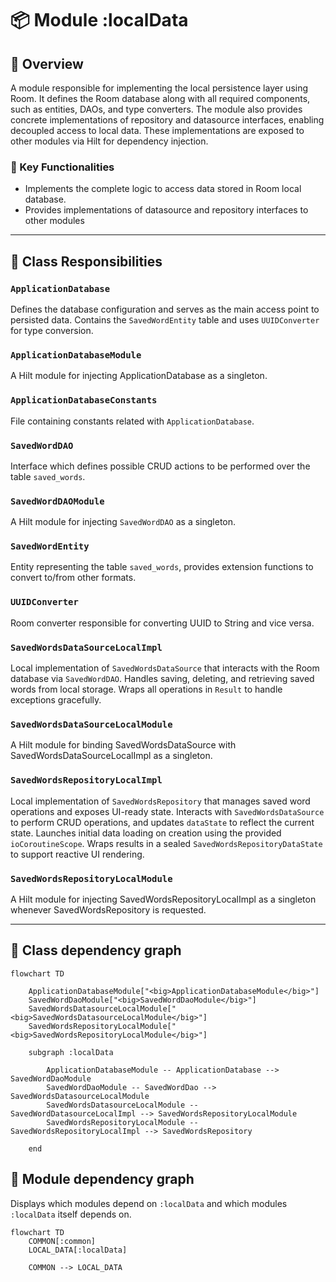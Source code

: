 # 📦 Module :localData

## 📝 Overview

A module responsible for implementing the local persistence layer using Room. It defines the Room database along with
all required components, such as entities, DAOs, and type converters. The module also provides concrete implementations
of repository and datasource interfaces, enabling decoupled access to local data. These implementations are exposed to
other modules via Hilt for dependency injection.

### 🔧 Key Functionalities

- Implements the complete logic to access data stored in Room local database.
- Provides implementations of datasource and repository interfaces to other modules

---

## 🧠 Class Responsibilities

### ``ApplicationDatabase``
Defines the database configuration and serves as the main access point to persisted data. 
Contains the `SavedWordEntity` table and uses `UUIDConverter` for type conversion.

### ``ApplicationDatabaseModule``
A Hilt module for injecting ApplicationDatabase as a singleton.

### ``ApplicationDatabaseConstants``
File containing constants related with `ApplicationDatabase`.

### ``SavedWordDAO``
Interface which defines possible CRUD actions to be performed over the table `saved_words`.

### ``SavedWordDAOModule``
A Hilt module for injecting `SavedWordDAO` as a singleton.

### ``SavedWordEntity``
Entity representing the table `saved_words`, provides extension functions to convert to/from other formats.

### ``UUIDConverter``
Room converter responsible for converting UUID to String and vice versa.

### ``SavedWordsDataSourceLocalImpl``
Local implementation of `SavedWordsDataSource` that interacts with the Room database via `SavedWordDAO`.
Handles saving, deleting, and retrieving saved words from local storage.
Wraps all operations in `Result` to handle exceptions gracefully.


### ``SavedWordsDataSourceLocalModule``
A Hilt module for binding SavedWordsDataSource with SavedWordsDataSourceLocalImpl as a singleton.

### ``SavedWordsRepositoryLocalImpl``
Local implementation of `SavedWordsRepository` that manages saved word operations and exposes UI-ready state.
Interacts with `SavedWordsDataSource` to perform CRUD operations, and updates `dataState` to reflect the current state.
Launches initial data loading on creation using the provided `ioCoroutineScope`.
Wraps results in a sealed `SavedWordsRepositoryDataState` to support reactive UI rendering.

### ``SavedWordsRepositoryLocalModule``
A Hilt module for injecting SavedWordsRepositoryLocalImpl as a singleton whenever SavedWordsRepository is requested.

---

## 🧬 Class dependency graph
```mermaid
flowchart TD

    ApplicationDatabaseModule["<big>ApplicationDatabaseModule</big>"]
    SavedWordDaoModule["<big>SavedWordDaoModule</big>"]
    SavedWordsDatasourceLocalModule["<big>SavedWordsDatasourceLocalModule</big>"]
    SavedWordsRepositoryLocalModule["<big>SavedWordsRepositoryLocalModule</big>"]

    subgraph :localData

        ApplicationDatabaseModule -- ApplicationDatabase --> SavedWordDaoModule
        SavedWordDaoModule -- SavedWordDao --> SavedWordsDatasourceLocalModule
        SavedWordsDatasourceLocalModule -- SavedWordDatasourceLocalImpl --> SavedWordsRepositoryLocalModule
        SavedWordsRepositoryLocalModule -- SavedWordsRepositoryLocalImpl --> SavedWordsRepository

    end
```


## 🧩 Module dependency graph
Displays which modules depend on `:localData` and which modules `:localData` itself depends on.
```mermaid
flowchart TD
    COMMON[:common]
    LOCAL_DATA[:localData]

    COMMON --> LOCAL_DATA   
```